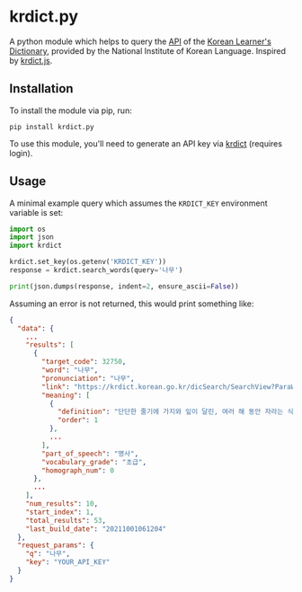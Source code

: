 # krdict.py

A python module which helps to query the [API](https://krdict.korean.go.kr/openApi/openApiInfo) of the
[Korean Learner's Dictionary](https://krdict.korean.go.kr/), provided by the National Institute of Korean Language.
Inspired by [krdict.js](https://github.com/Fox-Islam/krdict.js).

## Installation

To install the module via pip, run:

```
pip install krdict.py
```

To use this module, you'll need to generate an API key via [krdict](https://krdict.korean.go.kr/openApi/openApiRegister) (requires login).

## Usage
A minimal example query which assumes the `KRDICT_KEY` environment variable is set:

```python
import os
import json
import krdict

krdict.set_key(os.getenv('KRDICT_KEY'))
response = krdict.search_words(query='나무')

print(json.dumps(response, indent=2, ensure_ascii=False))
```

Assuming an error is not returned, this would print something like:

```json
{
  "data": {
    ...
    "results": [
      {
        "target_code": 32750,
        "word": "나무",
        "pronunciation": "나무",
        "link": "https://krdict.korean.go.kr/dicSearch/SearchView?ParaWordNo=32750",
        "meaning": [
          {
            "definition": "단단한 줄기에 가지와 잎이 달린, 여러 해 동안 자라는 식물.",
            "order": 1
          },
          ...
        ],
        "part_of_speech": "명사",
        "vocabulary_grade": "초급",
        "homograph_num": 0
      },
      ...
    ],
    "num_results": 10,
    "start_index": 1,
    "total_results": 53,
    "last_build_date": "20211001061204"
  },
  "request_params": {
    "q": "나무",
    "key": "YOUR_API_KEY"
  }
}
```
